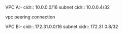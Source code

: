 VPC A:-
cidr:: 10.0.0.0/16
subnet cidr:: 10.0.0.4/32

vpc peering connection

VPC B:-
cidr:: 172.31.0.0/16
subnet cidr:: 172.31.0.8/32